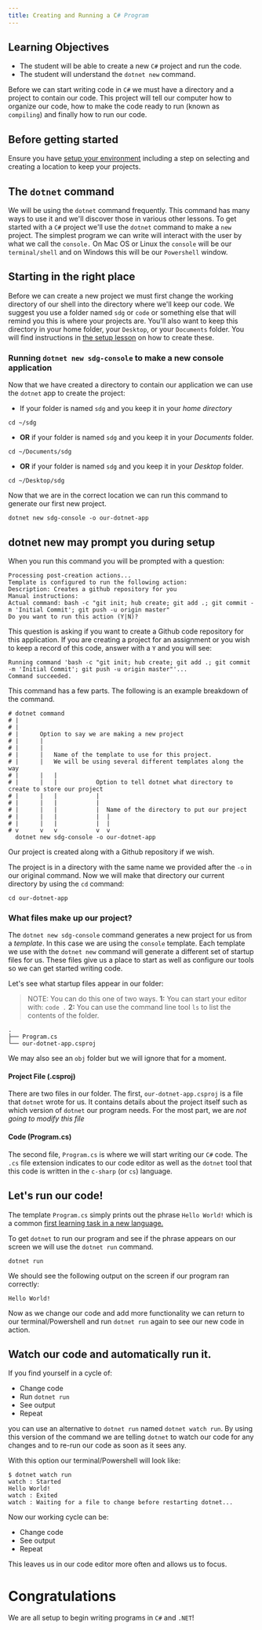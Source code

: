 ```yaml
---
title: Creating and Running a C# Program
---
```


## Learning Objectives

- The student will be able to create a new `C#` project and run the code.
- The student will understand the `dotnet new` command.

Before we can start writing code in `C#` we must have a directory and a project
to contain our code. This project will tell our computer how to organize our
code, how to make the code ready to run (known as `compiling`) and finally how
to run our code.

## Before getting started

Ensure you have [setup your environment](/lessons/cs-environment-setup)
including a step on selecting and creating a location to keep your projects.

## The `dotnet` command

We will be using the `dotnet` command frequently. This command has many ways to
use it and we'll discover those in various other lessons. To get started with a
`C#` project we'll use the `dotnet` command to make a `new` project. The
simplest program we can write will interact with the user by what we call the
`console.` On Mac OS or Linux the `console` will be our `terminal/shell` and on
Windows this will be our `Powershell` window.

## Starting in the right place

Before we can create a new project we must first change the working directory of
our shell into the directory where we'll keep our code. We suggest you use a
folder named `sdg` or `code` or something else that will remind you this is
where your projects are. You'll also want to keep this directory in your home
folder, your `Desktop`, or your `Documents` folder. You will find instructions
in [the setup lesson](/lessons/cs-environment-setup) on how to create these.

### Running `dotnet new sdg-console` to make a new console application

Now that we have created a directory to contain our application we can use the
`dotnet` app to create the project:

- If your folder is named `sdg` and you keep it in your _home directory_

```shell-session
cd ~/sdg
```

- **OR** if your folder is named `sdg` and you keep it in your _Documents_
  folder.

```shell-session
cd ~/Documents/sdg
```

- **OR** if your folder is named `sdg` and you keep it in your _Desktop_ folder.

```shell-session
cd ~/Desktop/sdg
```

Now that we are in the correct location we can run this command to generate our
first new project.

```shell-session
dotnet new sdg-console -o our-dotnet-app
```

## dotnet new may prompt you during setup

When you run this command you will be prompted with a question:

```shell
Processing post-creation actions...
Template is configured to run the following action:
Description: Creates a github repository for you
Manual instructions:
Actual command: bash -c "git init; hub create; git add .; git commit -m 'Initial Commit'; git push -u origin master"
Do you want to run this action (Y|N)?
```

This question is asking if you want to create a Github code repository for this
application. If you are creating a project for an assignment or you wish to keep
a record of this code, answer with a `Y` and you will see:

```shell
Running command 'bash -c "git init; hub create; git add .; git commit -m 'Initial Commit'; git push -u origin master"'...
Command succeeded.
```

This command has a few parts. The following is an example breakdown of the
command.

```shell
# dotnet command
# |
# |
# |      Option to say we are making a new project
# |      |
# |      |
# |      |   Name of the template to use for this project.
# |      |   We will be using several different templates along the way
# |      |   |
# |      |   |           Option to tell dotnet what directory to create to store our project
# |      |   |           |
# |      |   |           |
# |      |   |           |  Name of the directory to put our project
# |      |   |           |  |
# |      |   |           |  |
# v      v   v           v  v
  dotnet new sdg-console -o our-dotnet-app
```

Our project is created along with a Github repository if we wish.

The project is in a directory with the same name we provided after the `-o` in
our original command. Now we will make that directory our current directory by
using the `cd` command:

```shell
cd our-dotnet-app
```

### What files make up our project?

The `dotnet new sdg-console` command generates a new project for us from a
_template_. In this case we are using the `console` template. Each template we
use with the `dotnet new` command will generate a different set of startup files
for us. These files give us a place to start as well as configure our tools so
we can get started writing code.

Let's see what startup files appear in our folder:

> NOTE: You can do this one of two ways. **1:** You can start your editor with:
> `code .` **2:** You can use the command line tool `ls` to list the contents of
> the folder.

```
.
├── Program.cs
└── our-dotnet-app.csproj
```

We may also see an `obj` folder but we will ignore that for a moment.

#### Project File (.csproj)

There are two files in our folder. The first, `our-dotnet-app.csproj` is a file
that `dotnet` wrote for us. It contains details about the project itself such as
which version of `dotnet` our program needs. For the most part, we are _not
going to modify this file_

#### Code (Program.cs)

The second file, `Program.cs` is where we will start writing our `C#` code. The
`.cs` file extension indicates to our code editor as well as the `dotnet` tool
that this code is written in the `c-sharp` (or `cs`) language.

## Let's run our code!

The template `Program.cs` simply prints out the phrase `Hello World!` which is a
common
[first learning task in a new language.](https://en.wikipedia.org/wiki/%22Hello,_World!%22_program)

To get `dotnet` to run our program and see if the phrase appears on our screen
we will use the `dotnet run` command.

```shell-session
dotnet run
```

We should see the following output on the screen if our program ran correctly:

```
Hello World!
```

Now as we change our code and add more functionality we can return to our
terminal/Powershell and run `dotnet run` again to see our new code in action.

## Watch our code and automatically run it.

If you find yourself in a cycle of:

- Change code
- Run `dotnet run`
- See output
- Repeat

you can use an alternative to `dotnet run` named `dotnet watch run`. By using
this version of the command we are telling `dotnet` to watch our code for any
changes and to re-run our code as soon as it sees any.

With this option our terminal/Powershell will look like:

```shell-session
$ dotnet watch run
watch : Started
Hello World!
watch : Exited
watch : Waiting for a file to change before restarting dotnet...
```

Now our working cycle can be:

- Change code
- See output
- Repeat

This leaves us in our code editor more often and allows us to focus.

# Congratulations

We are all setup to begin writing programs in `C#` and `.NET`!
